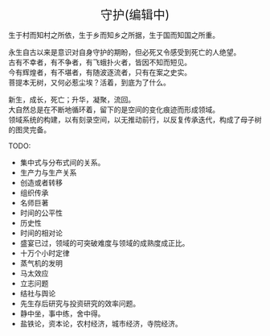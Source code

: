 <center><font size=5>守护(编辑中)</font></center>

生于村而知村之所依，生于乡而知乡之所据，生于国而知国之所重。<br/>

永生自古以来是意识对自身守护的期盼，但必死又令感受到死亡的人绝望。<br/>
古有不幸者，有不争者，有飞蛾扑火者，皆因不知而短见。<br/>
今有辉煌者，有不堪者，有随波逐流者，只有在案之史实。<br/>
菩提本无树，又何必惹尘埃？活着，到底为了什么。<br/>

新生，成长，死亡；升华，凝聚，流回。<br/>
大自然总是在不断地循环着，留下的是空间的变化痕迹而形成领域。<br/>
领域系统的构建，以有刻录空间，以无推动前行，以反复传承迭代，构成了母子树的图灵完备。<br/>

TODO: 
* 集中式与分布式间的关系。
* 生产力与生产关系
* 创造或者转移
* 组织传承
* 名师巨著
* 时间的公平性
* 历史性
* 时间的相对论
* 盛宴已过，领域的可突破难度与领域的成熟度成正比。
* 十万个小时定律
* 蒸气机的发明
* 马太效应
* 立志问题
* 结社与舆论
* 先生存后研究与投资研究的效率问题。
* 静中坐，事中练，舍中得。
* 盐铁论，资本论，农村经济，城市经济，寺院经济。
